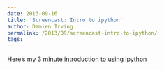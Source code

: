 ```yaml
---
date: 2013-09-16
title: 'Screencast: Intro to ipython'
author: Damien Irving
permalink: /2013/09/screencast-intro-to-ipython/
tags:
---
```

Here&#8217;s my <a href="http://www.screencast.com/t/JQQVXhNb" title="Intro to ipython" target="_blank">3 minute introduction to using ipython</a>
